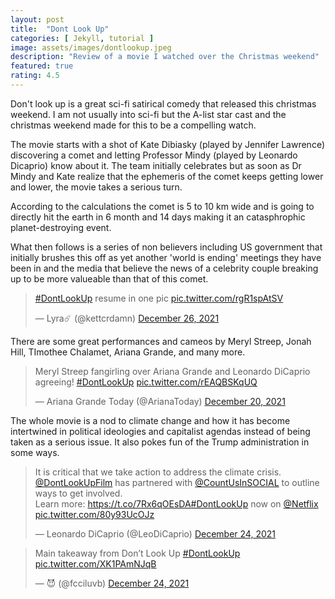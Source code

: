 ```yaml
---
layout: post
title:  "Dont Look Up"
categories: [ Jekyll, tutorial ]
image: assets/images/dontlookup.jpeg
description: "Review of a movie I watched over the Christmas weekend"
featured: true
rating: 4.5
---
```

Don't look up is a great sci-fi satirical comedy that released this christmas weekend. I am not usually into sci-fi but the A-list star cast and the christmas weekend made for this to be a compelling watch.

The movie starts with a shot of Kate Dibiasky (played by Jennifer Lawrence) discovering a comet and letting Professor Mindy (played by Leonardo Dicaprio) know about it. The team initially celebrates but as soon as Dr Mindy and Kate realize that the ephemeris of the comet keeps getting lower and lower, the movie takes a serious turn.

According to the calculations the comet is 5 to 10 km wide and is going to directly hit the earth in 6 month and 14 days making it an catasphrophic planet-destroying event.

What then follows is a series of non believers including US government that initially brushes this off as yet another 'world is ending' meetings they have been in and the media that believe the news of a celebrity couple breaking up to be more valueable than that of this comet.

<blockquote class="twitter-tweet"><p lang="en" dir="ltr"><a href="https://twitter.com/hashtag/DontLookUp?src=hash&amp;ref_src=twsrc%5Etfw">#DontLookUp</a> resume in one pic <a href="https://t.co/rgR1spAtSV">pic.twitter.com/rgR1spAtSV</a></p>&mdash; Lyra☄️ (@kettcrdamn) <a href="https://twitter.com/kettcrdamn/status/1474937624473194498?ref_src=twsrc%5Etfw">December 26, 2021</a></blockquote> <script async src="https://platform.twitter.com/widgets.js" charset="utf-8"></script>

There are some great performances and cameos by Meryl Streep, Jonah Hill, TImothee Chalamet, Ariana Grande, and many more.

<blockquote class="twitter-tweet"><p lang="en" dir="ltr">Meryl Streep fangirling over Ariana Grande and Leonardo DiCaprio agreeing! <a href="https://twitter.com/hashtag/DontLookUp?src=hash&amp;ref_src=twsrc%5Etfw">#DontLookUp</a> <a href="https://t.co/rEAQBSKqUQ">pic.twitter.com/rEAQBSKqUQ</a></p>&mdash; Ariana Grande Today (@ArianaToday) <a href="https://twitter.com/ArianaToday/status/1473016833154465793?ref_src=twsrc%5Etfw">December 20, 2021</a></blockquote> <script async src="https://platform.twitter.com/widgets.js" charset="utf-8"></script>

The whole movie is a nod to climate change and how it has become intertwined in political ideologies and capitalist agendas instead of being taken as a serious issue. It also pokes fun of the Trump administration in some ways.

<blockquote class="twitter-tweet"><p lang="en" dir="ltr">It is critical that we take action to address the climate crisis. <a href="https://twitter.com/dontlookupfilm?ref_src=twsrc%5Etfw">@DontLookUpFilm</a> has partnered with <a href="https://twitter.com/CountUsInSOCIAL?ref_src=twsrc%5Etfw">@CountUsInSOCIAL</a> to outline ways to get involved.<br>Learn more: <a href="https://t.co/7Rx6qOEsDA">https://t.co/7Rx6qOEsDA</a><a href="https://twitter.com/hashtag/DontLookUp?src=hash&amp;ref_src=twsrc%5Etfw">#DontLookUp</a> now on <a href="https://twitter.com/netflix?ref_src=twsrc%5Etfw">@Netflix</a> <a href="https://t.co/80y93UcOJz">pic.twitter.com/80y93UcOJz</a></p>&mdash; Leonardo DiCaprio (@LeoDiCaprio) <a href="https://twitter.com/LeoDiCaprio/status/1474439731731734528?ref_src=twsrc%5Etfw">December 24, 2021</a></blockquote> <script async src="https://platform.twitter.com/widgets.js" charset="utf-8"></script>

<blockquote class="twitter-tweet"><p lang="en" dir="ltr">Main takeaway from Don’t Look Up <a href="https://twitter.com/hashtag/DontLookUp?src=hash&amp;ref_src=twsrc%5Etfw">#DontLookUp</a> <a href="https://t.co/XK1PAmNJqB">pic.twitter.com/XK1PAmNJqB</a></p>&mdash; 😈 (@fcciluvb) <a href="https://twitter.com/fcciluvb/status/1474451437832835075?ref_src=twsrc%5Etfw">December 24, 2021</a></blockquote> <script async src="https://platform.twitter.com/widgets.js" charset="utf-8"></script>
